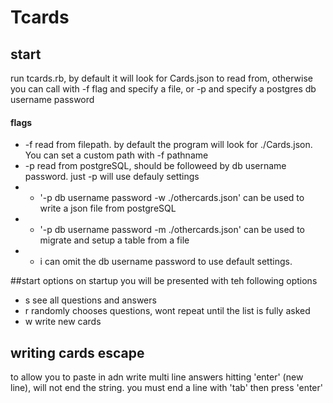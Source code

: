 # Tcards

## start
run tcards.rb, by default it will look for Cards.json to read from, otherwise you can call with -f flag and specify a file, or -p and specify a postgres db username password

#### flags
- -f read from filepath. by default the program will look for ./Cards.json. You can set a custom path with -f pathname
- -p read from postgreSQL, should be followeed by db username password. just -p will use defauly settings
- - '-p db username password -w ./othercards.json' can be used to write a json file from postgreSQL
- - '-p db username password -m ./othercards.json' can be used to migrate and setup a table from a file
- - i can omit the db username password to use default settings. 

##start options
on startup you will be presented with teh following options

- s see all questions and answers
- r randomly chooses questions, wont repeat until the list is fully asked
- w write new cards

## writing cards escape
to allow you to paste in adn write multi line answers hitting 'enter' (new line), will not end the string. you must end a line with 'tab' then press 'enter'
